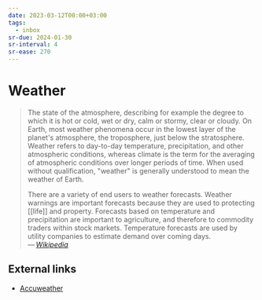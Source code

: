 ```yaml
---
date: 2023-03-12T00:00+03:00
tags:
  - inbox
sr-due: 2024-01-30
sr-interval: 4
sr-ease: 270
---
```


# Weather

> The state of the atmosphere, describing for example the degree to which it is
> hot or cold, wet or dry, calm or stormy, clear or cloudy. On Earth, most
> weather phenomena occur in the lowest layer of the planet's atmosphere, the
> troposphere, just below the stratosphere. Weather refers to day-to-day
> temperature, precipitation, and other atmospheric conditions, whereas climate
> is the term for the averaging of atmospheric conditions over longer periods of
> time. When used without qualification, "weather" is generally understood to
> mean the weather of Earth.
>
> There are a variety of end users to weather forecasts. Weather warnings are
> important forecasts because they are used to protecting [[life]] and property.
> Forecasts based on temperature and precipitation are important to agriculture,
> and therefore to commodity traders within stock markets. Temperature forecasts
> are used by utility companies to estimate demand over coming days.\
> — <cite>[Wikipedia](https://en.wikipedia.org/wiki/Weather)</cite>

## External links

- [Accuweather](http://www.accuweather.com/)
